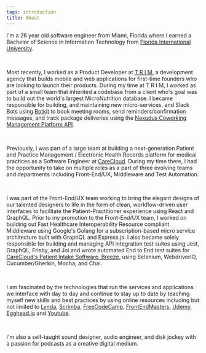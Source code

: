 ```yaml
---
tags: introduction
title: About
---
```

I'm a 26 year old software engineer from Miami, Florida where I earned a Bachelor of Science in Information Technology from [Florida International University](https://www.cis.fiu.edu/).

<br/>

Most recently, I worked as a Product Developer at [T R I M](https://trimagency.com/team/), a development agency that builds mobile and web applications for first-time founders who are looking to launch their products. During my time at T R I M, I worked as part of a small team that inherited a codebase from a client who's goal was to build out the world's largest MicroNutrition database. I became responsible for building, and maintaining new micro-services, and Slack Bots using [Botkit](https://botkit.ai/) to book meeting rooms, send reminders/confirmation messages, and track package deliveries using the [Nexudus Coworking Management Platform API](https://www.nexudus.com/en/page/demo-landing?gclid=EAIaIQobChMIr_Djy-us6wIVlYpaBR1FlwX0EAAYASAAEgLTX_D_BwE).

<br/>

Previously, I was part of a large team at building a next-generation Patient and Practice Management / Electronic Health Records platform for medical practices as a Software Engineer at [CareCloud](https://www.carecloud.com/). During my time there, I had the opportunity to take on multiple roles as a part of three evolving teams and departments including Front-End/UX, Middleware and Test Automation.

<br/>

I was part of the Front-End/UX team working to bring the elegant designs of our talented designers to life in the form of clean, workflow-driven user interfaces to facilitate the Patient-Practitioner experience using React and GraphQL. Prior to my promotion to the Front-End/UX team, I worked on building out Fast Healthcare Interoperability Resource compliant Middleware using Google's Golang for a subscription-based micro service architecture built with GraphQL and Express.js. I also became solely responsible for building and managing API integration test suites using Jest, GraphQL, Frisby, and Joi and wrote automated End to End test suites for [CareCloud's Patient Intake Software, Breeze,](https://www.carecloud.com/breeze/) using Selenium, WebdriverIO, Cucumber/Gherkin, Mocha, and Chai.

<br/>

I am fascinated by the technologies that run the services and applications we interface with day to day and continue to stay up to date by teaching myself new skills and best practices by using online resources including but not limited to [Lynda](https://www.lynda.com/), [Scrimba](https://scrimba.com/), [FreeCodeCamp](https://www.freecodecamp.org/), [FrontEndMasters](https://frontendmasters.com/), [Udemy](https://www.udemy.com/), [Egghead.io](https://egghead.io/) and [Youtube](https://www.youtube.com/).

<br/>

I'm also a self-taught sound designer, audio engineer, and disk jockey with a passion for podcasts as a creative digital medium.